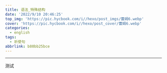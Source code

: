```yaml
---
title: 语法_特殊结构
date: '2022/9/10 20:46:25'
top_img: 'https://pic.hycbook.com/i//hexo/post_imgs/蕾姆6.webp'
cover: 'https://pic.hycbook.com/i//hexo/post_cover/蕾姆6.webp'
categories:
  - english
tags:
  - 祈使句
abbrlink: b80bb25bce
---
```


---








测试
